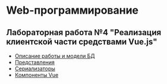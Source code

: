 # Web-программирование 

## Лабораторная работа №4 "Реализация клиентской части средствами Vue.js"

* [Описание работы и модели БД](labwork.md)
* [Представления](views.md)
* [Сериализаторы](serializers.md)
* [Компоненты Vue](practicalwork.md)
